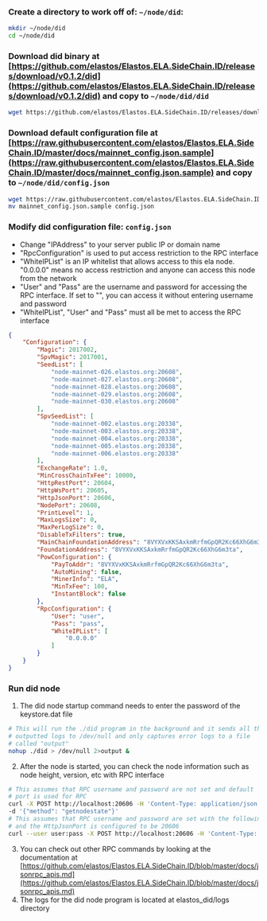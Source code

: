 ### Create a directory to work off of: `~/node/did`:
```bash
mkdir ~/node/did
cd ~/node/did
```
### Download did binary at [https://github.com/elastos/Elastos.ELA.SideChain.ID/releases/download/v0.1.2/did](https://github.com/elastos/Elastos.ELA.SideChain.ID/releases/download/v0.1.2/did) and copy to `~/node/did/did`
```bash
wget https://github.com/elastos/Elastos.ELA.SideChain.ID/releases/download/v0.1.2/did
```
### Download default configuration file at [https://raw.githubusercontent.com/elastos/Elastos.ELA.SideChain.ID/master/docs/mainnet_config.json.sample](https://raw.githubusercontent.com/elastos/Elastos.ELA.SideChain.ID/master/docs/mainnet_config.json.sample) and copy to `~/node/did/config.json`
```bash
wget https://raw.githubusercontent.com/elastos/Elastos.ELA.SideChain.ID/master/docs/mainnet_config.json.sample
mv mainnet_config.json.sample config.json
```
### Modify did configuration file: `config.json`
- Change "IPAddress" to your server public IP or domain name
- "RpcConfiguration" is used to put access restriction to the RPC interface
- "WhiteIPList" is an IP whitelist that allows access to this ela node. "0.0.0.0" means no access restriction and anyone can access this node from the network
- "User" and "Pass" are the username and password for accessing the RPC interface. If set to "", you can access it without entering username and password
- "WhiteIPList", "User" and "Pass" must all be met to access the RPC interface
```json
{
    "Configuration": {
        "Magic": 2017002,
        "SpvMagic": 2017001,
        "SeedList": [
            "node-mainnet-026.elastos.org:20608",
            "node-mainnet-027.elastos.org:20608",
            "node-mainnet-028.elastos.org:20608",
            "node-mainnet-029.elastos.org:20608",
            "node-mainnet-030.elastos.org:20608"
        ],
        "SpvSeedList": [
            "node-mainnet-002.elastos.org:20338",
            "node-mainnet-003.elastos.org:20338",
            "node-mainnet-004.elastos.org:20338",
            "node-mainnet-005.elastos.org:20338",
            "node-mainnet-006.elastos.org:20338"
        ],
        "ExchangeRate": 1.0,
        "MinCrossChainTxFee": 10000,
        "HttpRestPort": 20604,
        "HttpWsPort": 20605,
        "HttpJsonPort": 20606,
        "NodePort": 20608,
        "PrintLevel": 1,
        "MaxLogsSize": 0,
        "MaxPerLogSize": 0,
        "DisableTxFilters": true,
        "MainChainFoundationAddress": "8VYXVxKKSAxkmRrfmGpQR2Kc66XhG6m3ta",
        "FoundationAddress": "8VYXVxKKSAxkmRrfmGpQR2Kc66XhG6m3ta",
        "PowConfiguration": {
            "PayToAddr": "8VYXVxKKSAxkmRrfmGpQR2Kc66XhG6m3ta",
            "AutoMining": false,
            "MinerInfo": "ELA",
            "MinTxFee": 100,
            "InstantBlock": false
        },
        "RpcConfiguration": {
            "User": "user",
            "Pass": "pass",
            "WhiteIPList": [
                "0.0.0.0"
            ]
        }
    }
}
```
### Run did node 
1. The did node startup command needs to enter the password of the keystore.dat file
```bash
# This will run the ./did program in the background and it sends all the 
# outputted logs to /dev/null and only captures error logs to a file
# called "output"
nohup ./did > /dev/null 2>output & 
```
2. After the node is started, you can check the node information such as node height, version, etc with RPC interface
```bash
# This assumes that RPC username and password are not set and default
# port is used for RPC
curl -X POST http://localhost:20606 -H 'Content-Type: application/json' \
-d '{"method": "getnodestate"}' 
# This assumes that RPC username and password are set with the following
# and the HttpJsonPort is configured to be 20606
curl --user user:pass -X POST http://localhost:20606 -H 'Content-Type: application/json' -d '{"method": "getnodestate"}'
```
3. You can check out other RPC commands by looking at the documentation at [https://github.com/elastos/Elastos.ELA.SideChain.ID/blob/master/docs/jsonrpc_apis.md](https://github.com/elastos/Elastos.ELA.SideChain.ID/blob/master/docs/jsonrpc_apis.md)
4. The logs for the did node program is located at elastos_did/logs directory